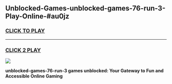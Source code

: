 
## Unblocked-Games-unblocked-games-76-run-3-Play-Online-#au0jz
<h3>
<a href="https://premium.freeplayer.one?title=unblocked-games-76-run-3&ref=24F">CLICK TO PLAY</a></h3>
<hr>

<h3>
<a href="https://premium.freeplayer.one?title=unblocked-games-76-run-3&ref=24F">CLICK 2 PLAY</a>
  
</h3>

<a href="https://premium.freeplayer.one?title=unblocked-games-76-run-3&ref=24F/"><img src="https://clearcache.store/games.png"></a>


**unblocked-games-76-run-3 games unblocked: Your Gateway to Fun and Accessible Online Gaming**

